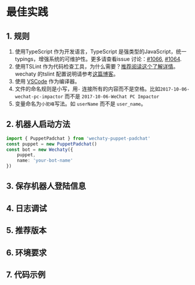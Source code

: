 # 最佳实践

## 1. 规则

1. 使用TypeScript 作为开发语言，TypeScript 是强类型的JavaScript，统一typings，增强系统的可维护性。更多请查看issue 讨论：[\#1066](https://github.com/Chatie/wechaty/issues/1066), [\#1064](https://github.com/Chatie/wechaty/issues/1064).
2. 使用TSLint 作为代码检查工具，为什么需要？[推荐阅读这个了解详情](https://ts.xcatliu.com/engineering/lint.html)。wechaty 的tslint 配置说明请参考[这篇博客](https://blog.chatie.io/migrating-wechaty-v0.14-to-v0.18-guide-from-puppeteer-to-padchat-zh/)。
3. 使用 [VSCode](https://code.visualstudio.com/) 作为编译器。
4. 文件的命名规则是小写，用`-` 连接所有的内容而不是空格。比如`2017-10-06-wechat-pc-impactor` 而不是 `2017-10-06-WeChat PC Impactor`
5. 变量命名为`小驼峰`写法。如 `userName` 而不是 `user_name`。

## 2. 机器人启动方法

```typescript
import { PuppetPadchat } from 'wechaty-puppet-padchat'
const puppet = new PuppetPadchat()
const bot = new Wechaty({ 
    puppet,
    name: 'your-bot-name'
})
```

## 3. 保存机器人登陆信息

## 4. 日志调试

## 5. 推荐版本

## 6. 环境要求

## 7. 代码示例

